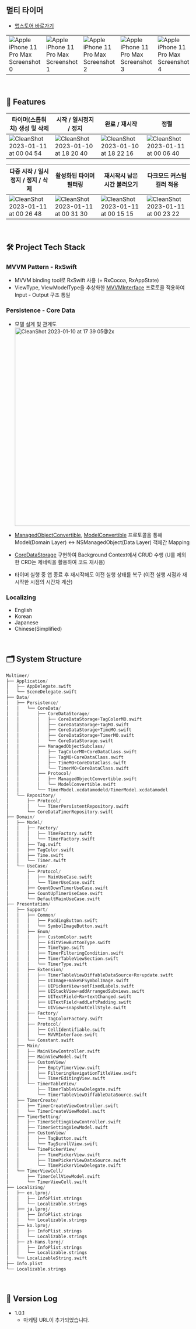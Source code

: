 ## 멀티 타이머
- [앱스토어 바로가기](https://apps.apple.com/kr/app/%EB%A9%80%ED%8B%B0-%ED%83%80%EC%9D%B4%EB%A8%B8/id1663431308)

||||||
|----|----|----|----|----|
|![Apple iPhone 11 Pro Max Screenshot 0](https://user-images.githubusercontent.com/57667738/211595215-3d369b57-4aab-4f40-a49a-5f25e3e340ae.png)|![Apple iPhone 11 Pro Max Screenshot 1](https://user-images.githubusercontent.com/57667738/211595224-333bcefb-49e9-4be4-91ae-a72943e12c30.png)|![Apple iPhone 11 Pro Max Screenshot 2](https://user-images.githubusercontent.com/57667738/211595229-22140915-c00c-42a4-a366-acc723b63049.png)|![Apple iPhone 11 Pro Max Screenshot 3](https://user-images.githubusercontent.com/57667738/211595234-5dfbc463-db69-45db-98c4-1b18ce19e036.png)|![Apple iPhone 11 Pro Max Screenshot 4](https://user-images.githubusercontent.com/57667738/211595237-3389f136-01bf-4ca3-8953-025ca820bf13.png)|

<br>

## 📌 Features

|타이머(스톱워치) 생성 및 삭제|시작 / 일시정지 / 정지|완료 / 재시작|정렬|
|----|----|----|----|
|![CleanShot 2023-01-11 at 00 04 54](https://user-images.githubusercontent.com/57667738/211587047-f2213555-416f-486a-92b6-8f53b6057f83.gif)|![CleanShot 2023-01-10 at 18 20 40](https://user-images.githubusercontent.com/57667738/211511748-80131701-1831-4ecd-b4e9-30e72ad50d69.gif)|![CleanShot 2023-01-10 at 18 22 16](https://user-images.githubusercontent.com/57667738/211512102-2ef86af2-4183-4b2b-9fe2-f297cc396b31.gif)|![CleanShot 2023-01-11 at 00 06 40](https://user-images.githubusercontent.com/57667738/211587345-a7e395cd-8f81-4914-903a-5842a08cb5b0.gif)|


|다중 시작 / 일시정지 / 정지 / 삭제|활성화된 타이머 필터링|재시작시 남은 시간 불러오기|다크모드 커스텀 컬러 적용|
|----|----|----|----|
|![CleanShot 2023-01-11 at 00 26 48](https://user-images.githubusercontent.com/57667738/211592449-e1cb3bcb-4f73-4434-afb9-25fb90ebfd53.gif)|![CleanShot 2023-01-11 at 00 31 30](https://user-images.githubusercontent.com/57667738/211593606-a766ac02-0194-47d9-84d4-be6ac1655ca8.gif)|![CleanShot 2023-01-11 at 00 15 15](https://user-images.githubusercontent.com/57667738/211590194-96c03884-65ba-41f3-9c4f-eea769b8ecbf.gif)|![CleanShot 2023-01-11 at 00 23 22](https://user-images.githubusercontent.com/57667738/211591819-12a1965f-0b22-4d19-b5e3-4567ed502315.gif)|


<br>

## 🛠 Project Tech Stack
### MVVM Pattern - RxSwift
- MVVM binding tool로 RxSwift 사용 (+ RxCocoa, RxAppState)
- ViewType, ViewModelType을 추상화한 [MVVMInterface](https://github.com/sanghyeok-kim/MultiTimer/blob/main/Multimer/Multimer/Presentation/Support/Protocol/MVVMInterface.swift) 프로토콜 적용하여 Input - Output 구조 통일

### Persistence - Core Data
- 모델 설계 및 관계도  
  <img width="542" alt="CleanShot 2023-01-10 at 17 39 05@2x" src="https://user-images.githubusercontent.com/57667738/211502075-5fe18dfe-cfff-45bc-b784-d499c01d03cb.png">
  
- [ManagedObjectConvertible](https://github.com/sanghyeok-kim/MultiTimer/blob/main/Multimer/Multimer/Data/Persistence/CoreData/Protocol/ManagedObjectConvertible.swift), [ModelConvertible](https://github.com/sanghyeok-kim/MultiTimer/blob/main/Multimer/Multimer/Data/Persistence/CoreData/Protocol/ModelConvertible.swift)
  프로토콜을 통해 Model(Domain Layer) <-> NSManagedObject(Data Layer) 객체간 Mapping
- [CoreDataStorage](https://github.com/sanghyeok-kim/MultiTimer/blob/main/Multimer/Multimer/Data/Persistence/CoreData/CoreDataStorage/CoreDataStorage.swift) 구현하여 Background Context에서 CRUD 수행 (U를 제외한 CRD는 제네릭을 활용하여 코드 재사용)
- 타이머 실행 중 앱 종료 후 재시작해도 이전 실행 상태를 복구 (이전 실행 시점과 재시작한 시점의 시간차 계산)

### Localizing
  - English
  - Korean
  - Japanese
  - Chinese(Simplified)

<br>

## 🗂 System Structure

```swift
Multimer/
├── Application/
│   ├── AppDelegate.swift
│   └── SceneDelegate.swift
├── Data/
│   ├── Persistence/
│   │   └── CoreData/
│   │       ├── CoreDataStorage/
│   │       │   ├── CoreDataStorage+TagColorMO.swift
│   │       │   ├── CoreDataStorage+TagMO.swift
│   │       │   ├── CoreDataStorage+TimeMO.swift
│   │       │   ├── CoreDataStorage+TimerMO.swift
│   │       │   └── CoreDataStorage.swift
│   │       ├── ManagedObjectSubclass/
│   │       │   ├── TagColorMO+CoreDataClass.swift
│   │       │   ├── TagMO+CoreDataClass.swift
│   │       │   ├── TimeMO+CoreDataClass.swift
│   │       │   └── TimerMO+CoreDataClass.swift
│   │       ├── Protocol/
│   │       │   ├── ManagedObjectConvertible.swift
│   │       │   └── ModelConvertible.swift  
│   │       └── TimerModel.xcdatamodeld/TimerModel.xcdatamodel    
│   └── Repository/
│       ├── Protocol/
│       │   └── TimerPersistentRepository.swift    
│       └── CoreDataTimerRepository.swift
├── Domain/
│   ├── Model/
│   │   ├── Factory/
│   │   │   ├── TimeFactory.swift
│   │   │   └── TimerFactory.swift
│   │   ├── Tag.swift
│   │   ├── TagColor.swift
│   │   ├── Time.swift
│   │   └── Timer.swift
│   └── UseCase/
│       ├── Protocol/
│       │   ├── MainUseCase.swift
│       │   └── TimerUseCase.swift
│       ├── CountDownTimerUseCase.swift
│       ├── CountUpTimerUseCase.swift
│       └── DefaultMainUseCase.swift
├── Presentation/
│   ├── Support/
│   │   ├── Common/
│   │   │   ├── PaddingButton.swift
│   │   │   └── SymbolImageButton.swift
│   │   ├── Enum/
│   │   │   ├── CustomColor.swift
│   │   │   ├── EditViewButtonType.swift
│   │   │   ├── TimeType.swift
│   │   │   ├── TimerFilteringCondition.swift
│   │   │   ├── TimerTableViewSection.swift
│   │   │   └── TimerType.swift
│   │   ├── Extension/
│   │   │   ├── TimerTableViewDiffableDataSource+Rx+update.swift
│   │   │   ├── UIImage+makeSFSymbolImage.swift
│   │   │   ├── UIPickerView+setFixedLabels.swift
│   │   │   ├── UIStackView+addArrangedSubviews.swift
│   │   │   ├── UITextField+Rx+textChanged.swift
│   │   │   ├── UITextField+addLeftPadding.swift
│   │   │   └── UIView+snapshotCellStyle.swift
│   │   ├── Factory/
│   │   │   └── TagColorFactory.swift
│   │   ├── Protocol/
│   │   │   ├── CellIdentifiable.swift
│   │   │   └── MVVMInterface.swift      
│   │   └── Constant.swift
│   ├── Main/
│   │   ├── MainViewController.swift
│   │   ├── MainViewModel.swift
│   │   ├── CustomView/
│   │   │   ├── EmptyTimerView.swift
│   │   │   ├── FilteringNavigationTitleView.swift
│   │   │   └── TimerEditingView.swift
│   │   └── TimerTableView/
│   │       ├── TimerTableViewDelegate.swift
│   │       └── TimerTableViewDiffableDataSource.swift
│   ├── TimerCreate/
│   │   ├── TimerCreateViewController.swift
│   │   └── TimerCreateViewModel.swift
│   ├── TimerSetting/
│   │   ├── TimerSettingViewController.swift
│   │   ├── TimerSettingViewModel.swift
│   │   ├── CustomView/
│   │   │   ├── TagButton.swift
│   │   │   └── TagScrollView.swift
│   │   └── TimePickerView/
│   │       ├── TimePickerView.swift
│   │       ├── TimePickerViewDataSource.swift
│   │       └── TimePickerViewDelegate.swift
│   └── TimerViewCell/
│       ├── TimerCellViewModel.swift
│       └── TimerViewCell.swift
├── Localizing/
│   ├── en.lproj/
│   │   ├── InfoPlist.strings
│   │   └── Localizable.strings
│   ├── ja.lproj/
│   │   ├── InfoPlist.strings
│   │   └── Localizable.strings
│   ├── ko.lproj/
│   │   ├── InfoPlist.strings
│   │   └── Localizable.strings
│   ├── zh-Hans.lproj/
│   │   ├── InfoPlist.strings
│   │   └── Localizable.strings
│   └── LocalizableString.swift
├── Info.plist
└── Localizable.strings
```

<br>

## 📝 Version Log
- 1.0.1
  - 마케팅 URL이 추가되었습니다.

